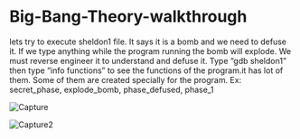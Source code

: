 # Big-Bang-Theory-walkthrough
lets try to execute sheldon1 file. It says it is a bomb and we need to defuse it. If we type anything while the program running the bomb will explode. We must reverse engineer it to understand and defuse it. Type “gdb sheldon1” then type “info functions” to see the functions of the program.it has lot of them. Some of them are created specially for the program. Ex: secret_phase, explode_bomb, phase_defused, phase_1

![Capture](https://user-images.githubusercontent.com/22831322/76165167-c6f3eb00-617a-11ea-8db8-857d6a567776.PNG)

![Capture2](https://user-images.githubusercontent.com/22831322/76165180-f0ad1200-617a-11ea-8e94-be46a4f4e021.PNG)

